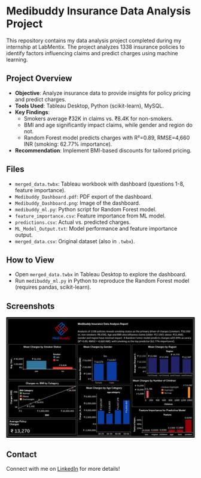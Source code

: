 # Medibuddy Insurance Data Analysis Project

This repository contains my data analysis project completed during my internship at LabMentix. The project analyzes 1338 insurance policies to identify factors influencing claims and predict charges using machine learning.

## Project Overview
- **Objective**: Analyze insurance data to provide insights for policy pricing and predict charges.
- **Tools Used**: Tableau Desktop, Python (scikit-learn), MySQL.
- **Key Findings**:
  - Smokers average ₹32K in claims vs. ₹8.4K for non-smokers.
  - BMI and age significantly impact claims, while gender and region do not.
  - Random Forest model predicts charges with R²=0.89, RMSE=4,660 INR (smoking: 62.77% importance).
- **Recommendation**: Implement BMI-based discounts for tailored pricing.

## Files
- `merged_data.twbx`: Tableau workbook with dashboard (questions 1-8, feature importance).
- `Medibuddy_Dashboard.pdf`: PDF export of the dashboard.
- `Medibuddy_Dashboard.png`: Image of the dashboard.
- `medibuddy_ml.py`: Python script for Random Forest model.
- `feature_importance.csv`: Feature importance from ML model.
- `predictions.csv`: Actual vs. predicted charges.
- `ML_Model_Output.txt`: Model performance and feature importance output.
- `merged_data.csv`: Original dataset (also in `.twbx`).

## How to View
- Open `merged_data.twbx` in Tableau Desktop to explore the dashboard.
- Run `medibuddy_ml.py` in Python to reproduce the Random Forest model (requires pandas, scikit-learn).

## Screenshots
![Dashboard](Medibuddy_Dashboard.png)

## Contact
Connect with me on [LinkedIn](insert-your-linkedin-url) for more details!
